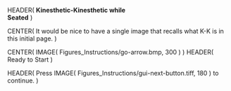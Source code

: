 HEADER( __Kinesthetic-Kinesthetic while <br>Seated__ )

CENTER( It would be nice to have a single image that recalls what K-K is in this initial page. )

CENTER( IMAGE( Figures_Instructions/go-arrow.bmp, 300 ) )
HEADER( Ready to Start )
 
HEADER( Press IMAGE( Figures_Instructions/gui-next-button.tiff, 180 ) to continue. )
